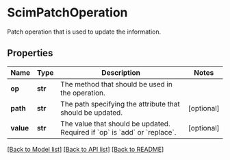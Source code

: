# ScimPatchOperation

Patch operation that is used to update the information.
## Properties
Name | Type | Description | Notes
------------ | ------------- | ------------- | -------------
**op** | **str** | The method that should be used in the operation. | 
**path** | **str** | The path specifying the attribute that should be updated. | [optional] 
**value** | **str** | The value that should be updated. Required if &#x60;op&#x60; is &#x60;add&#x60; or &#x60;replace&#x60;. | [optional] 

[[Back to Model list]](../README.md#documentation-for-models) [[Back to API list]](../README.md#documentation-for-api-endpoints) [[Back to README]](../README.md)


